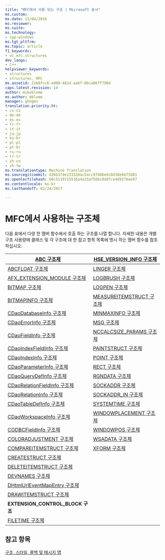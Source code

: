 ```yaml
---
title: "MFC에서 사용 되는 구조 | Microsoft 문서"
ms.custom: 
ms.date: 11/04/2016
ms.reviewer: 
ms.suite: 
ms.technology:
- cpp-windows
ms.tgt_pltfrm: 
ms.topic: article
f1_keywords:
- vc.mfc.structures
dev_langs:
- C++
helpviewer_keywords:
- structures
- structures, MFC
ms.assetid: 2168fcc6-e800-4814-aabf-0bca86ff790d
caps.latest.revision: 14
author: mikeblome
ms.author: mblome
manager: ghogen
translation.priority.ht:
- cs-cz
- de-de
- es-es
- fr-fr
- it-it
- ja-jp
- ko-kr
- pl-pl
- pt-br
- ru-ru
- tr-tr
- zh-cn
- zh-tw
ms.translationtype: Machine Translation
ms.sourcegitcommit: d26b374e233326ac5acc97486edc8d38e6bf5d81
ms.openlocfilehash: 68c5119715516a4a35af56bc8dd7ce4d9176ee97
ms.contentlocale: ko-kr
ms.lasthandoff: 02/24/2017

---
```

# <a name="structures-used-by-mfc"></a>MFC에서 사용하는 구조체
다음 표에서 다양 한 멤버 함수에서 호출 하는 구조를 나열 합니다. 자세한 내용은 개별 구조 사용량에 클래스 및 각 구조에 대 한 참고 항목 목록에 명시 하는 멤버 함수를 참조 하십시오.  
  
|[ABC 구조체](../../mfc/reference/abc-structure.md)|[HSE_VERSION_INFO 구조체](../../mfc/reference/hse-version-info-structure.md)|  
|--------------------------------------------------------------------------------------------------------------|-----------------------------------------------------------------------------------------------------------------------------|  
|[ABCFLOAT 구조체](../../mfc/reference/abcfloat-structure.md)|[LINGER 구조체](../../mfc/reference/linger-structure.md)|  
|[AFX_EXTENSION_MODULE 구조체](../../mfc/reference/afx-extension-module-structure.md)|[LOGBRUSH 구조체](../../mfc/reference/logbrush-structure.md)|  
|[BITMAP 구조체](../../mfc/reference/bitmap-structure.md)|[LOGPEN 구조체](../../mfc/reference/logpen-structure.md)|  
|[BITMAPINFO 구조체](../../mfc/reference/bitmapinfo-structure.md)|[MEASUREITEMSTRUCT 구조체](../../mfc/reference/measureitemstruct-structure.md)|  
|[CDaoDatabaseInfo 구조체](../../mfc/reference/cdaodatabaseinfo-structure.md)|[MINMAXINFO 구조체](../../mfc/reference/minmaxinfo-structure.md)|  
|[CDaoErrorInfo 구조체](../../mfc/reference/cdaoerrorinfo-structure.md)|[MSG 구조체](../../mfc/reference/msg-structure1.md)|  
|[CDaoFieldInfo 구조체](../../mfc/reference/cdaofieldinfo-structure.md)|[NCCALCSIZE_PARAMS 구조체](../../mfc/reference/nccalcsize-params-structure.md)|  
|[CDaoIndexFieldInfo 구조체](../../mfc/reference/cdaoindexfieldinfo-structure.md)|[PAINTSTRUCT 구조체](../../mfc/reference/paintstruct-structure.md)|  
|[CDaoIndexInfo 구조체](../../mfc/reference/cdaoindexinfo-structure.md)|[POINT 구조체](../../mfc/reference/point-structure1.md)|  
|[CDaoParameterInfo 구조체](../../mfc/reference/cdaoparameterinfo-structure.md)|[RECT 구조체](../../mfc/reference/rect-structure1.md)|  
|[CDaoQueryDefInfo 구조체](../../mfc/reference/cdaoquerydefinfo-structure.md)|[RGNDATA 구조체](../../mfc/reference/rgndata-structure.md)|  
|[CDaoRelationFieldInfo 구조체](../../mfc/reference/cdaorelationfieldinfo-structure.md)|[SOCKADDR 구조체](../../mfc/reference/sockaddr-structure.md)|  
|[CDaoRelationInfo 구조체](../../mfc/reference/cdaorelationinfo-structure.md)|[SOCKADDR_IN 구조체](../../mfc/reference/sockaddr-in-structure.md)|  
|[CDaoTableDefInfo 구조체](../../mfc/reference/cdaotabledefinfo-structure.md)|[SYSTEMTIME 구조체](systemtime-structure1.md)
|[CDaoWorkspaceInfo 구조체](../../mfc/reference/cdaoworkspaceinfo-structure.md)|[WINDOWPLACEMENT 구조체](../../mfc/reference/windowplacement-structure.md)|  
|[CODBCFieldInfo 구조체](../../mfc/reference/codbcfieldinfo-structure.md)|[WINDOWPOS 구조체](../../mfc/reference/windowpos-structure1.md)  
|[COLORADJUSTMENT 구조체](../../mfc/reference/coloradjustment-structure.md)|[WSADATA 구조체](../../mfc/reference/wsadata-structure.md)|  
|[COMPAREITEMSTRUCT 구조체](../../mfc/reference/compareitemstruct-structure.md)|[XFORM 구조체](../../mfc/reference/xform-structure.md)|  
|[CREATESTRUCT 구조체](../../mfc/reference/createstruct-structure.md)||  
|[DELETEITEMSTRUCT 구조체](../../mfc/reference/deleteitemstruct-structure.md)||  
|[DEVNAMES 구조체](../../mfc/reference/devnames-structure.md)||  
|[DHtmlUrlEventMapEntry 구조체](../../mfc/reference/dhtmlurleventmapentry-structure.md)||  
|[DRAWITEMSTRUCT 구조체](../../mfc/reference/drawitemstruct-structure.md)||  
|**EXTENSION_CONTROL_BLOCK 구조**||  
|[FILETIME 구조체](../../mfc/reference/filetime-structure.md)  
  
## <a name="see-also"></a>참고 항목  
 [구조, 스타일, 콜백 및 메시지 맵](../../mfc/reference/structures-styles-callbacks-and-message-maps.md)


